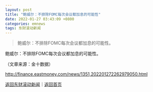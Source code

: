 ```yaml
---
layout: post
title: "鲍威尔：不排除FOMC每次会议都加息的可能性"
date: 2022-01-27 03:43:09 +0800
categories: emnews
tags: 东财滚动新闻
---
```

> 鲍威尔：不排除FOMC每次会议都加息的可能性。

<p>鲍威尔：不排除FOMC每次会议都加息的可能性。</p><p class="em_media">（文章来源：金十数据）</p>

<http://finance.eastmoney.com/news/1351,202201272262979050.html>

[返回东财滚动新闻](//finews.withounder.com/emnews/)｜[返回首页](//finews.withounder.com/)